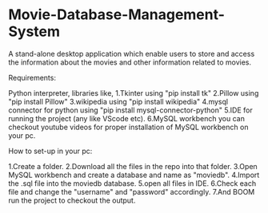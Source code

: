 # Movie-Database-Management-System
A stand-alone desktop application which enable users to store and access the information about the movies and other information related to movies.

Requirements:

Python interpreter, libraries like,
 1.Tkinter using "pip install tk"
 2.Pillow using "pip install Pillow"
3.wikipedia using "pip install wikipedia"
4.mysql connector for python using "pip install mysql-connector-python"
5.IDE for running the project (any like VScode etc).
6.MySQL workbench you can checkout youtube videos for proper installation of MySQL workbench on your pc.

How to set-up in your pc:

1.Create a folder.
2.Download all the files in the repo into that folder.
3.Open MySQL workbench and create a database and name as "moviedb".
4.Import the .sql file into the moviedb database.
5.open all files in IDE.
6.Check each file and change the "username" and "password" accordingly.
7.And BOOM run the project to checkout the output.


